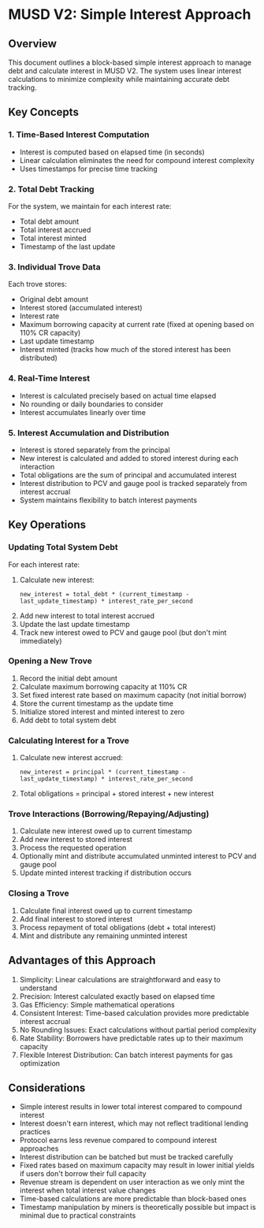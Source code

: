 # MUSD V2: Simple Interest Approach

## Overview

This document outlines a block-based simple interest approach to manage debt and calculate interest in MUSD V2. The system uses linear interest calculations to minimize complexity while maintaining accurate debt tracking.

## Key Concepts

### 1. Time-Based Interest Computation
- Interest is computed based on elapsed time (in seconds)
- Linear calculation eliminates the need for compound interest complexity
- Uses timestamps for precise time tracking

### 2. Total Debt Tracking
For the system, we maintain for each interest rate:
- Total debt amount
- Total interest accrued
- Total interest minted
- Timestamp of the last update

### 3. Individual Trove Data
Each trove stores:
- Original debt amount
- Interest stored (accumulated interest)
- Interest rate 
- Maximum borrowing capacity at current rate (fixed at opening based on 110% CR capacity)
- Last update timestamp
- Interest minted (tracks how much of the stored interest has been distributed)

### 4. Real-Time Interest
- Interest is calculated precisely based on actual time elapsed
- No rounding or daily boundaries to consider
- Interest accumulates linearly over time

### 5. Interest Accumulation and Distribution
- Interest is stored separately from the principal
- New interest is calculated and added to stored interest during each interaction
- Total obligations are the sum of principal and accumulated interest
- Interest distribution to PCV and gauge pool is tracked separately from interest accrual
- System maintains flexibility to batch interest payments

## Key Operations

### Updating Total System Debt

For each interest rate:

1. Calculate new interest:
   ```
   new_interest = total_debt * (current_timestamp - last_update_timestamp) * interest_rate_per_second
   ```
2. Add new interest to total interest accrued
3. Update the last update timestamp
4. Track new interest owed to PCV and gauge pool (but don't mint immediately)

### Opening a New Trove
1. Record the initial debt amount
2. Calculate maximum borrowing capacity at 110% CR
3. Set fixed interest rate based on maximum capacity (not initial borrow)
4. Store the current timestamp as the update time
5. Initialize stored interest and minted interest to zero
6. Add debt to total system debt

### Calculating Interest for a Trove
1. Calculate new interest accrued:
   ```
   new_interest = principal * (current_timestamp - last_update_timestamp) * interest_rate_per_second
   ```
2. Total obligations = principal + stored interest + new interest

### Trove Interactions (Borrowing/Repaying/Adjusting)
1. Calculate new interest owed up to current timestamp
2. Add new interest to stored interest
3. Process the requested operation
4. Optionally mint and distribute accumulated unminted interest to PCV and gauge pool
5. Update minted interest tracking if distribution occurs

### Closing a Trove
1. Calculate final interest owed up to current timestamp
2. Add final interest to stored interest
3. Process repayment of total obligations (debt + total interest)
4. Mint and distribute any remaining unminted interest

## Advantages of this Approach

1. Simplicity: Linear calculations are straightforward and easy to understand
2. Precision: Interest calculated exactly based on elapsed time
3. Gas Efficiency: Simple mathematical operations
4. Consistent Interest: Time-based calculation provides more predictable interest accrual
5. No Rounding Issues: Exact calculations without partial period complexity
6. Rate Stability: Borrowers have predictable rates up to their maximum capacity
7. Flexible Interest Distribution: Can batch interest payments for gas optimization

## Considerations

- Simple interest results in lower total interest compared to compound interest
- Interest doesn't earn interest, which may not reflect traditional lending practices
- Protocol earns less revenue compared to compound interest approaches
- Interest distribution can be batched but must be tracked carefully
- Fixed rates based on maximum capacity may result in lower initial yields if users don't borrow their full capacity
- Revenue stream is dependent on user interaction as we only mint the interest when total interest value changes
- Time-based calculations are more predictable than block-based ones
- Timestamp manipulation by miners is theoretically possible but impact is minimal due to practical constraints